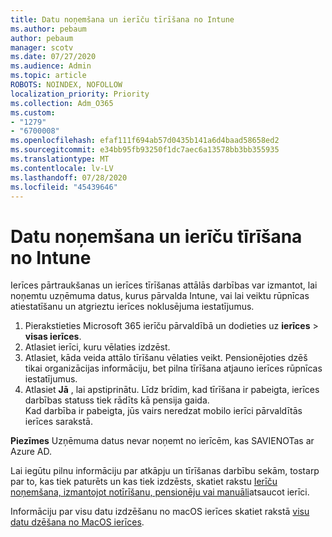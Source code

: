 ```yaml
---
title: Datu noņemšana un ierīču tīrīšana no Intune
ms.author: pebaum
author: pebaum
manager: scotv
ms.date: 07/27/2020
ms.audience: Admin
ms.topic: article
ROBOTS: NOINDEX, NOFOLLOW
localization_priority: Priority
ms.collection: Adm_O365
ms.custom:
- "1279"
- "6700008"
ms.openlocfilehash: efaf111f694ab57d0435b141a6d4baad58658ed2
ms.sourcegitcommit: e34bb95fb93250f1dc7aec6a13578bb3bb355935
ms.translationtype: MT
ms.contentlocale: lv-LV
ms.lasthandoff: 07/28/2020
ms.locfileid: "45439646"
---
```

# <a name="removing-data-and-wiping-devices-from-intune"></a>Datu noņemšana un ierīču tīrīšana no Intune

Ierīces pārtraukšanas un ierīces tīrīšanas attālās darbības var izmantot, lai noņemtu uzņēmuma datus, kurus pārvalda Intune, vai lai veiktu rūpnīcas atiestatīšanu un atgrieztu ierīces noklusējuma iestatījumus.

1. Pierakstieties Microsoft 365 ierīču pārvaldībā un dodieties uz **ierīces**  >  **visas ierīces**.
2. Atlasiet ierīci, kuru vēlaties izdzēst.
3. Atlasiet, kāda veida attālo tīrīšanu vēlaties veikt. Pensionējoties dzēš tikai organizācijas informāciju, bet pilna tīrīšana atjauno ierīces rūpnīcas iestatījumus.
4. Atlasiet **Jā** , lai apstiprinātu. Līdz brīdim, kad tīrīšana ir pabeigta, ierīces darbības statuss tiek rādīts kā pensija gaida.</br>
    Kad darbība ir pabeigta, jūs vairs neredzat mobilo ierīci pārvaldītās ierīces sarakstā.

**Piezīmes** Uzņēmuma datus nevar noņemt no ierīcēm, kas SAVIENOTas ar Azure AD.

Lai iegūtu pilnu informāciju par atkāpju un tīrīšanas darbību sekām, tostarp par to, kas tiek paturēts un kas tiek izdzēsts, skatiet rakstu [Ierīču noņemšana, izmantojot notīrīšanu, pensionēju vai manuāli](https://docs.microsoft.com/intune/devices-wipe)atsaucot ierīci.

Informāciju par visu datu izdzēšanu no macOS ierīces skatiet rakstā [visu datu dzēšana no MacOS ierīces](https://docs.microsoft.com/intune/device-erase).